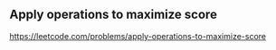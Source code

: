 ## Apply operations to maximize score
https://leetcode.com/problems/apply-operations-to-maximize-score
